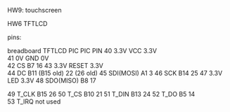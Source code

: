 HW9: touchscreen

HW6
TFTLCD

pins: 

breadboard				TFTLCD			PIC					PIC PIN
40			3.3V		VCC				3.3V	
41			0V			GND				0V		
42						CS				B7					16
43			3.3V		RESET			3.3V	
44						DC				B11 (B15 old)		22 (26 old)
45						SDI(MOSI)		A1					3
46						SCK				B14					25
47			3.3V		LED				3.3V
48						SDO(MISO)		B8					17
						
49						T_CLK			B15					26
50						T_CS			B10					21
51						T_DIN			B13					24
52						T_DO			B5					14		
53						T_IRQ			not used